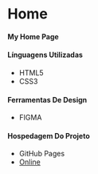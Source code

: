 # Home
#### My Home Page

#### Línguagens Utilizadas

- HTML5
- CSS3

#### Ferramentas De Design

- FIGMA

#### Hospedagem Do Projeto

- GitHub Pages
- [Online](https://kaikselhorst.github.io/Home/)
